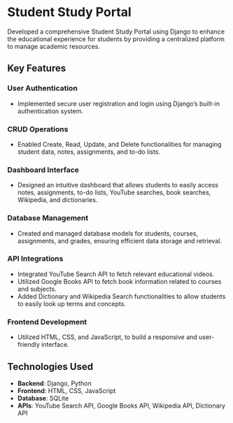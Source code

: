 # Student Study Portal

Developed a comprehensive Student Study Portal using Django to enhance the educational experience for students by providing a centralized platform to manage academic resources.

## Key Features

### User Authentication
- Implemented secure user registration and login using Django’s built-in authentication system.

### CRUD Operations
- Enabled Create, Read, Update, and Delete functionalities for managing student data, notes, assignments, and to-do lists.

### Dashboard Interface
- Designed an intuitive dashboard that allows students to easily access notes, assignments, to-do lists, YouTube searches, book searches, Wikipedia, and dictionaries.

### Database Management
- Created and managed database models for students, courses, assignments, and grades, ensuring efficient data storage and retrieval.

### API Integrations
- Integrated YouTube Search API to fetch relevant educational videos.
- Utilized Google Books API to fetch book information related to courses and subjects.
- Added Dictionary and Wikipedia Search functionalities to allow students to easily look up terms and concepts.

### Frontend Development
- Utilized HTML, CSS, and JavaScript, to build a responsive and user-friendly interface.


## Technologies Used
- **Backend**: Django, Python
- **Frontend**: HTML, CSS, JavaScript
- **Database**: SQLite
- **APIs**: YouTube Search API, Google Books API, Wikipedia API, Dictionary API
